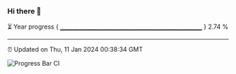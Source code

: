 ### Hi there 👋

⏳ Year progress { ▁▁▁▁▁▁▁▁▁▁▁▁▁▁▁▁▁▁▁▁▁▁▁▁▁▁▁▁▁▁ } 2.74 %

---

⏰ Updated on Thu, 11 Jan 2024 00:38:34 GMT

![Progress Bar CI](https://github.com/Shyam-Makwana/GitHub-Actions-Demo/workflows/Progress%20Bar%20CI/badge.svg)
